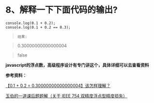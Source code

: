 # 8、解释一下下面代码的输出?

```
console.log(0.1 + 0.2);
console.log(0.1 + 0.2 == 0.3);
```

> `结果: `

> 0.30000000000000004

> false


**javascript的浮点数，高级程序设计有专门讲这个，具体详细可以去查看资料**

**参考资料：**

[【0.1 + 0.2 = 0.30000000000000004】该怎样理解？](http://www.cnblogs.com/zichi/p/5034201.html)

[玉伯的一道课后题题解（关于 IEEE 754 双精度浮点型精度损失）](http://www.cnblogs.com/zichi/p/5043540.html)

